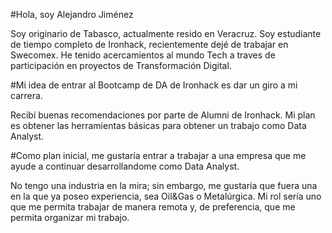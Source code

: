 #Hola, soy Alejandro Jiménez

Soy originario de Tabasco, actualmente resido en Veracruz.
Soy estudiante de tiempo completo de Ironhack, recientemente dejé de trabajar en Swecomex.
He tenido acercamientos al mundo Tech a traves de participación en proyectos de Transformación Digital.

#Mi idea de entrar al Bootcamp de DA de Ironhack es dar un giro a mi carrera.

Recibí buenas recomendaciones por parte de Alumni de Ironhack.
Mi plan es obtener las herramientas básicas para obtener un trabajo como Data Analyst.

#Como plan inicial, me gustaría entrar a trabajar a una empresa que me ayude a continuar desarrollandome como Data Analyst.

No tengo una industria en la mira; sin embargo, me gustaría que fuera una en la que ya poseo experiencia, sea Oil&Gas o Metalúrgica.
Mi rol sería uno que me permita trabajar de manera remota y, de preferencia, que me permita organizar mi trabajo.

